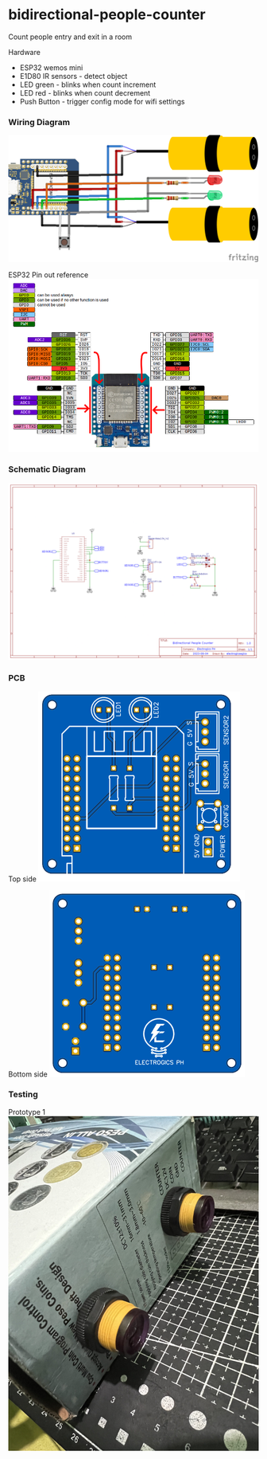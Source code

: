 # bidirectional-people-counter
Count people entry and exit in a room

Hardware

* ESP32 wemos mini
* E1D80 IR sensors - detect object
* LED green - blinks when count increment
* LED red - blinks when count decrement
* Push Button - trigger config mode for wifi settings

### Wiring Diagram
![Wiring Diagram](./wiring_diagram/bidirectional_people_counter_diagram_bb.png)

ESP32 Pin out reference
![ESP32 Pin out](./images/esp32_pinout.png)

### Schematic Diagram
![Schematic Diagram](./images/Schematic_diagram.png)
### PCB
Top side
![PCB Top Side](./images/PCB_top.png)

Bottom side
![PCB Bottom Side](./images/PCB_bottom.png)
### Testing
Prototype 1
![Prototype 1](./images/prototype1.png)